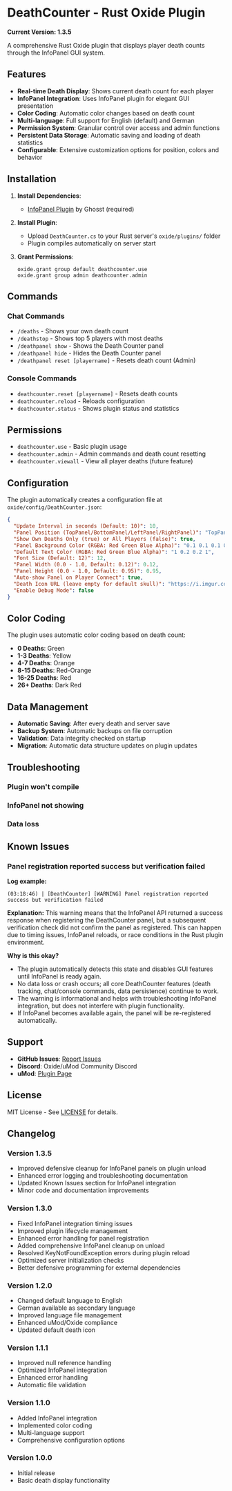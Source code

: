 
# DeathCounter - Rust Oxide Plugin

**Current Version: 1.3.5**

A comprehensive Rust Oxide plugin that displays player death counts through the InfoPanel GUI system.

## Features

- **Real-time Death Display**: Shows current death count for each player
- **InfoPanel Integration**: Uses InfoPanel plugin for elegant GUI presentation
- **Color Coding**: Automatic color changes based on death count
- **Multi-language**: Full support for English (default) and German
- **Permission System**: Granular control over access and admin functions
- **Persistent Data Storage**: Automatic saving and loading of death statistics
- **Configurable**: Extensive customization options for position, colors and behavior

## Installation

1. **Install Dependencies**:
   - [InfoPanel Plugin](https://umod.org/plugins/info-panel) by Ghosst (required)

2. **Install Plugin**:
   - Upload `DeathCounter.cs` to your Rust server's `oxide/plugins/` folder
   - Plugin compiles automatically on server start

3. **Grant Permissions**:
   ```
   oxide.grant group default deathcounter.use
   oxide.grant group admin deathcounter.admin
   ```

## Commands

### Chat Commands
- `/deaths` - Shows your own death count
- `/deathstop` - Shows top 5 players with most deaths
- `/deathpanel show` - Shows the Death Counter panel
- `/deathpanel hide` - Hides the Death Counter panel
- `/deathpanel reset [playername]` - Resets death count (Admin)

### Console Commands
- `deathcounter.reset [playername]` - Resets death counts
- `deathcounter.reload` - Reloads configuration
- `deathcounter.status` - Shows plugin status and statistics

## Permissions

- `deathcounter.use` - Basic plugin usage
- `deathcounter.admin` - Admin commands and death count resetting
- `deathcounter.viewall` - View all player deaths (future feature)

## Configuration

The plugin automatically creates a configuration file at `oxide/config/DeathCounter.json`:

```json
{
  "Update Interval in seconds (Default: 10)": 10,
  "Panel Position (TopPanel/BottomPanel/LeftPanel/RightPanel)": "TopPanel",
  "Show Own Deaths Only (true) or All Players (false)": true,
  "Panel Background Color (RGBA: Red Green Blue Alpha)": "0.1 0.1 0.1 0.4",
  "Default Text Color (RGBA: Red Green Blue Alpha)": "1 0.2 0.2 1",
  "Font Size (Default: 12)": 12,
  "Panel Width (0.0 - 1.0, Default: 0.12)": 0.12,
  "Panel Height (0.0 - 1.0, Default: 0.95)": 0.95,
  "Auto-show Panel on Player Connect": true,
  "Death Icon URL (leave empty for default skull)": "https://i.imgur.com/YCmvxMN.png",
  "Enable Debug Mode": false
}
```

## Color Coding

The plugin uses automatic color coding based on death count:
- **0 Deaths**: Green
- **1-3 Deaths**: Yellow
- **4-7 Deaths**: Orange
- **8-15 Deaths**: Red-Orange
- **16-25 Deaths**: Red
- **26+ Deaths**: Dark Red

## Data Management

- **Automatic Saving**: After every death and server save
- **Backup System**: Automatic backups on file corruption
- **Validation**: Data integrity checked on startup
- **Migration**: Automatic data structure updates on plugin updates

## Troubleshooting

### Plugin won't compile

### InfoPanel not showing

### Data loss

## Known Issues

### Panel registration reported success but verification failed

**Log example:**
```
(03:18:46) | [DeathCounter] [WARNING] Panel registration reported success but verification failed
```

**Explanation:**
This warning means that the InfoPanel API returned a success response when registering the DeathCounter panel, but a subsequent verification check did not confirm the panel as registered. This can happen due to timing issues, InfoPanel reloads, or race conditions in the Rust plugin environment.

**Why is this okay?**
- The plugin automatically detects this state and disables GUI features until InfoPanel is ready again.
- No data loss or crash occurs; all core DeathCounter features (death tracking, chat/console commands, data persistence) continue to work.
- The warning is informational and helps with troubleshooting InfoPanel integration, but does not interfere with plugin functionality.
- If InfoPanel becomes available again, the panel will be re-registered automatically.


## Support

- **GitHub Issues**: [Report Issues](https://github.com/mleem97/DeathcounterIP/issues)
- **Discord**: Oxide/uMod Community Discord
- **uMod**: [Plugin Page](https://umod.org)

## License

MIT License - See [LICENSE](LICENSE) for details.


## Changelog

### Version 1.3.5
- Improved defensive cleanup for InfoPanel panels on plugin unload
- Enhanced error logging and troubleshooting documentation
- Updated Known Issues section for InfoPanel integration
- Minor code and documentation improvements

### Version 1.3.0
- Fixed InfoPanel integration timing issues
- Improved plugin lifecycle management
- Enhanced error handling for panel registration
- Added comprehensive InfoPanel cleanup on unload
- Resolved KeyNotFoundException errors during plugin reload
- Optimized server initialization checks
- Better defensive programming for external dependencies

### Version 1.2.0
- Changed default language to English
- German available as secondary language
- Improved language file management
- Enhanced uMod/Oxide compliance
- Updated default death icon

### Version 1.1.1
- Improved null reference handling
- Optimized InfoPanel integration
- Enhanced error handling
- Automatic file validation

### Version 1.1.0
- Added InfoPanel integration
- Implemented color coding
- Multi-language support
- Comprehensive configuration options

### Version 1.0.0
- Initial release
- Basic death display functionality
